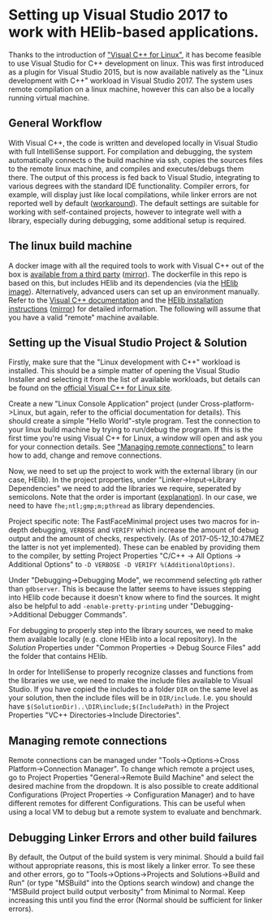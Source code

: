 Setting up Visual Studio 2017 to work with HElib-based applications.
=====

Thanks to the introduction of ["Visual C++ for Linux"](http://aka.ms/vslinux), it has become feasible to use Visual Studio for C++ development on linux. This was first introduced as a plugin for Visual Studio 2015, but is now available natively as the "Linux development with C++" workload in Visual Studio 2017.
The system uses remote compilation on a linux machine, however this can also be a locally running virtual machine.


General Workflow 
---
With Visual C++, the code is written and developed locally in Visual Studio with full IntelliSense support. For compilation and debugging, the system automatically connects o the build machine via ssh, copies the sources files to the remote linux machine, and compiles and executes/debugs them there. The output of this process is fed back to Visual Studio, integrating to various degrees with the standard IDE functionality. Compiler errors, for example, will display just like local compilations, while linker errors are not reported well by default ([workaround](#debugging-linker-errors-and-other-build-failures)). The default settings are suitable for working with self-contained projects, however to integrate well with a library, especially during debugging, some additional setup is required.

The linux build machine
---
A docker image with all the required tools to work with Visual C++ out of the box is [available from a third party](https://hub.docker.com/r/ducatel/visual-studio-linux-build-box/) ([mirror](https://github.com/AlexanderViand/Visual-Studio-Linux-Build-Box)). The dockerfile in this repo is based on this, but includes HElib and its dependencies (via the [HElib image](https://hub.docker.com/r/alexanderviand/helib/)).
Alternatively, advanced users can set up an environment manually. Refer to the [Visual C++ documentation](http://aka.ms/vslinux) and the [HElib installation instructions](https://github.com/shaih/HElib/blob/master/INSTALL.txt) ([mirror](https://github.com/AlexanderViand/HElib/blob/master/INSTALL.txt)) for detailed information.
The following will assume that you have a valid "remote" machine available.


Setting up the Visual Studio Project & Solution
---
Firstly, make sure that the "Linux development with C++" workload is installed. This should be a simple matter of opening the Visual Studio Installer and selecting it from the list of available workloads, but details can be found on the [official Visual C++ for Linux site](http://aka.ms/vslinux).

Create a new "Linux Console Application" project (under Cross-platform->Linux, but again, refer to the official documentation for details). This should create a simple "Hello World"-style program. Test the connection to your linux build machine by trying to run/debug the program. If this is the first time you're using Visual C++ for Linux, a window will open and ask you for your connection details. See ["Managing remote connections"](#managing-remote-connections) to learn how to add, change and remove connections.

Now, we need to set up the project to work with the external library (in our case, HElib). In the project properties,
under "Linker->Input->Library Dependencies" we need to add the libraries we require, seperated by semicolons. Note that the order is important ([explanation](http://stackoverflow.com/questions/45135/why-does-the-order-in-which-libraries-are-linked-sometimes-cause-errors-in-gcc)). In our case, we need to have `fhe;ntl;gmp;m;pthread` as library dependencies.

Project specific note: The FastFaceMinimal project uses two macros for in-depth debugging, `VERBOSE` and `VERIFY` which increase the amount of debug output and the amount of checks, respectively. (As of 2017-05-12_10:47MEZ the latter is not yet implemented). These can be enabled by providing them to the compiler, by setting Project Properties "C/C++ -> All Options -> Additional Options" to `-D VERBOSE -D VERIFY %(AdditionalOptions)`.

Under "Debugging->Debugging Mode", we recommend selecting `gdb` rather than `gdbserver`. This is because the latter seems to have issues stepping into HElib code because it doesn't know where to find the sources. It might also be helpful to add `-enable-pretty-printing` under "Debugging->Additional Debugger Commands".

For debugging to properly step into the library sources, we need to make them available locally (e.g. clone HElib into a local repository). In the *Solution* Properties under "Common Properties -> Debug Source Files" add the folder that contains HElib.

In order for IntelliSense to properly recognize classes and functions from the libraries we use, we need to make the include files available to Visual Studio. If you have copied the includes to a folder `DIR` on the same level as your solution, then the include files will be in `DIR/include`. I.e. you should have `$(SolutionDir)..\DIR\include;$(IncludePath)` in the Project Properties "VC++ Directories->Include Directories".

 

Managing remote connections
---
Remote connections can be managed under "Tools->Options->Cross Platform->Connection Manager". To change which remote a project uses, go to Project Properties "General->Remote Build Machine" and select the desired machine from the dropdown. It is also possible to create additional Configurations (Project Properties -> Configuration Manager) and to have different remotes for different Configurations. This can be useful when using a local VM to debug but a remote system to evaluate and benchmark.


Debugging Linker Errors and other build failures
---
By default, the Output of the build system is very minimal. Should a build fail without appropriate reasons, this is most likely a linker error. To see these and other errors, go to "Tools->Options->Projects and Solutions->Build and Run" (or type "MSBuild" into the Options search window) and change the "MSBuild project build output verbosity" from Minimal to Normal. Keep increasing this until you find the error (Normal should be sufficient for linker errors).
